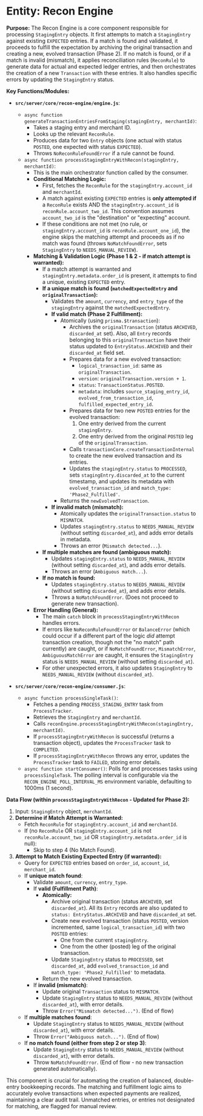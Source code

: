 # Entity: Recon Engine

**Purpose:** The Recon Engine is a core component responsible for processing `StagingEntry` objects. It first attempts to match a `StagingEntry` against existing `EXPECTED` entries. If a match is found and validated, it proceeds to fulfill the expectation by archiving the original transaction and creating a new, evolved transaction (Phase 2). If no match is found, or if a match is invalid (mismatch), it applies reconciliation rules (`ReconRule`) to generate data for actual and expected ledger entries, and then orchestrates the creation of a new `Transaction` with these entries. It also handles specific errors by updating the `StagingEntry` status.

**Key Functions/Modules:**

-   **`src/server/core/recon-engine/engine.js`**:
    -   `async function generateTransactionEntriesFromStaging(stagingEntry, merchantId)`:
        -   Takes a staging entry and merchant ID.
        -   Looks up the relevant `ReconRule`.
        -   Produces data for two `Entry` objects (one actual with status `POSTED`, one expected with status `EXPECTED`).
        -   Throws `NoReconRuleFoundError` if a rule cannot be found.
    -   `async function processStagingEntryWithRecon(stagingEntry, merchantId)`:
        -   This is the main orchestrator function called by the consumer.
        -   **Conditional Matching Logic:**
            -   First, fetches the `ReconRule` for the `stagingEntry.account_id` and `merchantId`.
            -   A match against existing `EXPECTED` entries is **only attempted if** a `ReconRule` exists AND the `stagingEntry.account_id` is `reconRule.account_two_id`. This convention assumes `account_two_id` is the "destination" or "expecting" account.
            -   If these conditions are not met (no rule, or `stagingEntry.account_id` is `reconRule.account_one_id`), the engine skips the matching attempt and proceeds as if no match was found (throws `NoMatchFoundError`, sets `StagingEntry` to `NEEDS_MANUAL_REVIEW`).
        -   **Matching & Validation Logic (Phase 1 & 2 - if match attempt is warranted):**
            -   If a match attempt is warranted and `stagingEntry.metadata.order_id` is present, it attempts to find a unique, existing `EXPECTED` entry.
            -   **If a unique match is found (`matchedExpectedEntry` and `originalTransaction`):**
                -   Validates the `amount`, `currency`, and `entry_type` of the `stagingEntry` against the `matchedExpectedEntry`.
                -   **If valid match (Phase 2 Fulfillment):**
                    -   Atomically (using `prisma.$transaction`):
                        -   Archives the `originalTransaction` (status `ARCHIVED`, `discarded_at` set). Also, all `Entry` records belonging to this `originalTransaction` have their status updated to `EntryStatus.ARCHIVED` and their `discarded_at` field set.
                        -   Prepares data for a new evolved transaction:
                            -   `logical_transaction_id`: same as `originalTransaction`.
                            -   `version`: `originalTransaction.version + 1`.
                            -   `status`: `TransactionStatus.POSTED`.
                            -   `metadata`: includes `source_staging_entry_id`, `evolved_from_transaction_id`, `fulfilled_expected_entry_id`.
                        -   Prepares data for two new `POSTED` entries for the evolved transaction:
                            1.  One entry derived from the current `stagingEntry`.
                            2.  One entry derived from the original `POSTED` leg of the `originalTransaction`.
                        -   Calls `transactionCore.createTransactionInternal` to create the new evolved transaction and its entries.
                        -   Updates the `stagingEntry.status` to `PROCESSED`, sets `stagingEntry.discarded_at` to the current timestamp, and updates its metadata with `evolved_transaction_id` and `match_type: 'Phase2_Fulfilled'`.
                    -   Returns the `newEvolvedTransaction`.
                -   **If invalid match (mismatch):**
                    -   Atomically updates the `originalTransaction.status` to `MISMATCH`.
                    -   Updates `stagingEntry.status` to `NEEDS_MANUAL_REVIEW` (without setting `discarded_at`), and adds error details in metadata.
                    -   Throws an error (`Mismatch detected...`).
            -   **If multiple matches are found (ambiguous match):**
                -   Updates `stagingEntry.status` to `NEEDS_MANUAL_REVIEW` (without setting `discarded_at`), and adds error details.
                -   Throws an error (`Ambiguous match...`).
            -   **If no match is found:**
                -   Updates `stagingEntry.status` to `NEEDS_MANUAL_REVIEW` (without setting `discarded_at`), and adds error details.
                -   Throws a `NoMatchFoundError`. (Does not proceed to generate new transaction).
        -   **Error Handling (General):**
            -   The main `catch` block in `processStagingEntryWithRecon` handles errors.
            -   If errors like `NoReconRuleFoundError` or `BalanceError` (which could occur if a different part of the logic *did* attempt transaction creation, though not the "no match" path currently) are caught, or if `NoMatchFoundError`, `MismatchError`, `AmbiguousMatchError` are caught, it ensures the `StagingEntry` status is `NEEDS_MANUAL_REVIEW` (without setting `discarded_at`).
            -   For other unexpected errors, it also updates `StagingEntry` to `NEEDS_MANUAL_REVIEW` (without `discarded_at`).

-   **`src/server/core/recon-engine/consumer.js`**:
    -   `async function processSingleTask()`:
        -   Fetches a pending `PROCESS_STAGING_ENTRY` task from `ProcessTracker`.
        -   Retrieves the `StagingEntry` and `merchantId`.
        -   Calls `reconEngine.processStagingEntryWithRecon(stagingEntry, merchantId)`.
        -   If `processStagingEntryWithRecon` is successful (returns a transaction object), updates the `ProcessTracker` task to `COMPLETED`.
        -   If `processStagingEntryWithRecon` throws any error, updates the `ProcessTracker` task to `FAILED`, storing error details.
    -   `async function startConsumer()`: Polls for and processes tasks using `processSingleTask`. The polling interval is configurable via the `RECON_ENGINE_POLL_INTERVAL_MS` environment variable, defaulting to 1000ms (1 second).

**Data Flow (within `processStagingEntryWithRecon` - Updated for Phase 2):**
1.  Input: `StagingEntry` object, `merchantId`.
2.  **Determine if Match Attempt is Warranted:**
    -   Fetch `ReconRule` for `stagingEntry.account_id` and `merchantId`.
    -   If (no `ReconRule` OR `stagingEntry.account_id` is not `reconRule.account_two_id` OR `stagingEntry.metadata.order_id` is null):
        -   Skip to step 4 (No Match Found).
3.  **Attempt to Match Existing Expected Entry (if warranted):**
    -   Query for `EXPECTED` entries based on `order_id`, `account_id`, `merchant_id`.
    -   If **unique match found**:
        -   Validate `amount`, `currency`, `entry_type`.
        -   If **valid (Fulfillment Path)**:
            -   **Atomically:**
                -   Archive original transaction (status `ARCHIVED`, set `discarded_at`). All its `Entry` records are also updated to `status: EntryStatus.ARCHIVED` and have `discarded_at` set.
                -   Create new evolved transaction (status `POSTED`, version incremented, same `logical_transaction_id`) with two `POSTED` entries:
                    -   One from the current `stagingEntry`.
                    -   One from the other (posted) leg of the original transaction.
                -   Update `StagingEntry` status to `PROCESSED`, set `discarded_at`, add `evolved_transaction_id` and `match_type: 'Phase2_Fulfilled'` to metadata.
            -   Return the new evolved transaction.
        -   If **invalid (mismatch)**:
            -   Update original `Transaction` status to `MISMATCH`.
            -   Update `StagingEntry` status to `NEEDS_MANUAL_REVIEW` (without `discarded_at`), with error details.
            -   Throw `Error("Mismatch detected...")`. (End of flow)
    -   If **multiple matches found**:
        -   Update `StagingEntry` status to `NEEDS_MANUAL_REVIEW` (without `discarded_at`), with error details.
        -   Throw `Error("Ambiguous match...")`. (End of flow)
    -   If **no match found (either from step 2 or step 3)**:
        -   Update `StagingEntry` status to `NEEDS_MANUAL_REVIEW` (without `discarded_at`), with error details.
        -   Throw `NoMatchFoundError`. (End of flow - no new transaction generated automatically).

This component is crucial for automating the creation of balanced, double-entry bookkeeping records. The matching and fulfillment logic aims to accurately evolve transactions when expected payments are realized, maintaining a clear audit trail. Unmatched entries, or entries not designated for matching, are flagged for manual review.
